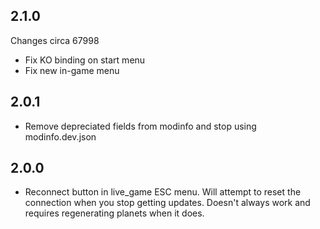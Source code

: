 ## 2.1.0

Changes circa 67998

- Fix KO binding on start menu
- Fix new in-game menu 

## 2.0.1

- Remove depreciated fields from modinfo and stop using modinfo.dev.json

## 2.0.0

- Reconnect button in live_game ESC menu.  Will attempt to reset the connection when you stop getting updates.  Doesn't always work and requires regenerating planets when it does.
